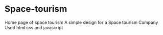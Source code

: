 # Space-tourism
Home page of space tourism
A simple design for a Space tourism Company
Used html css and javascript
